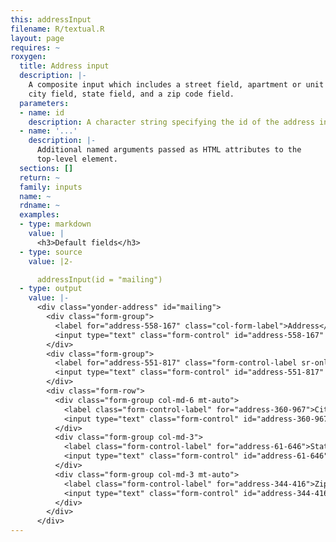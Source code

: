 ```yaml
---
this: addressInput
filename: R/textual.R
layout: page
requires: ~
roxygen:
  title: Address input
  description: |-
    A composite input which includes a street field, apartment or unit field,
    city field, state field, and a zip code field.
  parameters:
  - name: id
    description: A character string specifying the id of the address input.
  - name: '...'
    description: |-
      Additional named arguments passed as HTML attributes to the
      top-level element.
  sections: []
  return: ~
  family: inputs
  name: ~
  rdname: ~
  examples:
  - type: markdown
    value: |
      <h3>Default fields</h3>
  - type: source
    value: |2-

      addressInput(id = "mailing")
  - type: output
    value: |-
      <div class="yonder-address" id="mailing">
        <div class="form-group">
          <label for="address-558-167" class="col-form-label">Address</label>
          <input type="text" class="form-control" id="address-558-167" placeholder="Street address, P.O. box"/>
        </div>
        <div class="form-group">
          <label for="address-551-817" class="form-control-label sr-only">Address line 2</label>
          <input type="text" class="form-control" id="address-551-817" placeholder="Apartment, floor, unit"/>
        </div>
        <div class="form-row">
          <div class="form-group col-md-6 mt-auto">
            <label class="form-control-label" for="address-360-967">City</label>
            <input type="text" class="form-control" id="address-360-967"/>
          </div>
          <div class="form-group col-md-3">
            <label class="form-control-label" for="address-61-646">State</label>
            <input type="text" class="form-control" id="address-61-646"/>
          </div>
          <div class="form-group col-md-3 mt-auto">
            <label class="form-control-label" for="address-344-416">Zip</label>
            <input type="text" class="form-control" id="address-344-416"/>
          </div>
        </div>
      </div>
---
```

